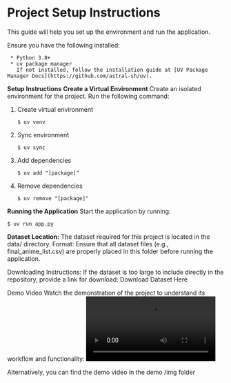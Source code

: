 # **Project Setup Instructions**
This guide will help you set up the environment and run the application.

Ensure you have the following installed:

     * Python 3.8+
     * uv package manager
       If not installed, follow the installation guide at [UV Package Manager Docs](https://github.com/astral-sh/uv).

**Setup Instructions**
**Create a Virtual Environment**
Create an isolated environment for the project. Run the following command:

1. Create virtual environment
    ```shell
    $ uv venv
    ```
2. Sync environment
    ```shell
    $ uv sync
    ```
3. Add dependencies
   ```shell
   $ uv add "[package]"
   ```
4. Remove dependencies
   ```shell
   $ uv remove "[package]"
   ```
**Running the Application**
Start the application by running:
   ```shell
   $ uv run app.py
   ```
**Dataset**
**Location:** The dataset required for this project is located in the data/ directory.
Format: Ensure that all dataset files (e.g., final_anime_list.csv) are properly placed in this folder before running the application.

Downloading Instructions: If the dataset is too large to include directly in the repository, provide a link for download:
Download Dataset Here

Demo Video
Watch the demonstration of the project to understand its workflow and functionality:
![Demo Video](img/AniQuest-demo-video.mov)

Alternatively, you can find the demo video in the demo /img folder

